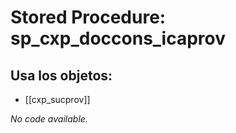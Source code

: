 # Stored Procedure: sp_cxp_doccons_icaprov

## Usa los objetos:
- [[cxp_sucprov]]

*No code available.*
